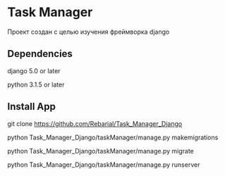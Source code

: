 # Task Manager
Проект создан с целью изучения фреймворка django
## Dependencies
django 5.0 or later

python 3.1.5 or later
## Install App
git clone https://github.com/Rebarial/Task_Manager_Django

python Task_Manager_Django/taskManager/manage.py makemigrations

python Task_Manager_Django/taskManager/manage.py migrate

python Task_Manager_Django/taskManager/manage.py runserver
